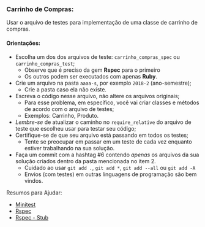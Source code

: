 ### Carrinho de Compras:

Usar o arquivo de testes para implementação de uma classe de carrinho de compras.

#### Orientações:

- Escolha um dos dos arquivos de teste: `carrinho_compras_spec` ou `carrinho_compras_test`;
  - Observe que é preciso da gem **Rspec** para o primeiro
  - Os outros podem ser executados com apenas **Ruby**.
- Crie um arquivo na pasta `aaaa-s`, por exemplo `2018-2` (ano-semestre);
  - Crie a pasta caso ela não existe.
- Escreva o código nesse arquivo, não altere os arquivos originais;
  - Para esse problema, em específico, você vai criar classes e métodos de acordo com o arquivo de testes;
  - Exemplos: Carrinho, Produto.
- *Lembre-se* de atualizar o caminho no `require_relative` do arquivo de teste que escolheu usar para testar seu código;
- Certifique-se de que seu arquivo está passando em todos os testes;
  - Tente se preocupar em passar em um teste de cada vez enquanto estiver trabalhando na sua solução.
- Faça um commit com a hashtag #6 contendo *apenas* os arquivos da sua solução criados dentro da pasta mencionada no item 2.
  - Cuidado ao usar `git add .`, `git add *`, `git add --all` ou `git add -A`
  - Envios (com testes) em outras linguagens de programação são bem vindos.

Resumos para Ajudar:

- [Minitest](https://gist.github.com/elissonmichael/6d2396a8c3a86697bb947724919d973a)
- [Rspec](https://gist.github.com/elissonmichael/455c7fa6f25f4cff6e493cd0f40135ea)
- [Rspec - Stub](https://gist.github.com/elissonmichael/b99ff1506080bc30cdc93e95cd509c6a)
